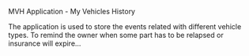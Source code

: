 MVH Application - My Vehicles History

The application is used to store the events related with different vehicle types. To remind the owner when some part has to be relapsed  or insurance will expire...
